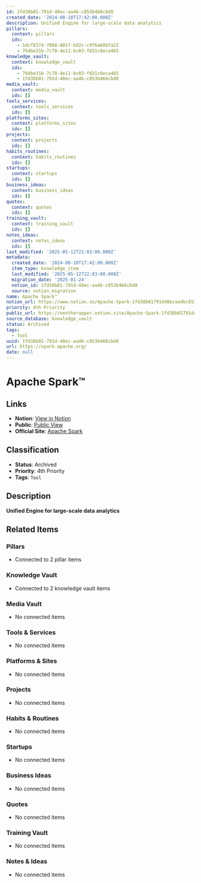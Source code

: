 ```yaml
---
id: 1fd38b01-791d-40ec-aa4b-c853b466cbd8
created_date: '2024-08-10T17:42:00.000Z'
description: Unified Engine for large-scale data analytics
pillars:
  context: pillars
  ids: 
    - 1dcf8374-7088-801f-b92c-c9f6a68bfa22
    - 764be31b-7c78-4e11-bc03-fd31c8eca465
knowledge_vault:
  context: knowledge_vault
  ids:
    - 764be31b-7c78-4e11-bc03-fd31c8eca465
    - 1fd38b01-791d-40ec-aa4b-c853b466cbd8
media_vault:
  context: media_vault
  ids: []
tools_services:
  context: tools_services
  ids: []
platforms_sites:
  context: platforms_sites
  ids: []
projects:
  context: projects
  ids: []
habits_routines:
  context: habits_routines
  ids: []
startups:
  context: startups
  ids: []
business_ideas:
  context: business_ideas
  ids: []
quotes:
  context: quotes
  ids: []
training_vault:
  context: training_vault
  ids: []
notes_ideas:
  context: notes_ideas
  ids: []
last_modified: '2025-05-12T22:03:00.000Z'
metadata:
  created_date: '2024-08-10T17:42:00.000Z'
  item_type: knowledge_item
  last_modified: '2025-05-12T22:03:00.000Z'
  migration_date: '2025-01-24'
  notion_id: 1fd38b01-791d-40ec-aa4b-c853b466cbd8
  source: notion_migration
name: Apache Spark™
notion_url: https://www.notion.so/Apache-Spark-1fd38b01791d40ecaa4bc853b466cbd8
priority: 4th Priority
public_url: https://neotherapper.notion.site/Apache-Spark-1fd38b01791d40ecaa4bc853b466cbd8
source_database: knowledge_vault
status: Archived
tags: 
  - Tool
uuid: 1fd38b01-791d-40ec-aa4b-c853b466cbd8
url: https://spark.apache.org/
date: null
---
```


# Apache Spark™

## Links
- **Notion**: [View in Notion](https://www.notion.so/Apache-Spark-1fd38b01791d40ecaa4bc853b466cbd8)
- **Public**: [Public View](https://neotherapper.notion.site/Apache-Spark-1fd38b01791d40ecaa4bc853b466cbd8)
- **Official Site**: [Apache Spark](https://spark.apache.org/)

## Classification
- **Status**: Archived
- **Priority**: 4th Priority
- **Tags**: `Tool`

## Description
**Unified Engine for large-scale data analytics**

## Related Items

### Pillars
- Connected to 2 pillar items

### Knowledge Vault
- Connected to 2 knowledge vault items

### Media Vault
- No connected items

### Tools & Services
- No connected items

### Platforms & Sites
- No connected items

### Projects
- No connected items

### Habits & Routines
- No connected items

### Startups
- No connected items

### Business Ideas
- No connected items

### Quotes
- No connected items

### Training Vault
- No connected items

### Notes & Ideas
- No connected items
